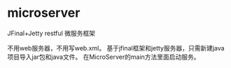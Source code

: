 # microserver
JFinal+Jetty restful 微服务框架

不用web服务器，不用写web.xml。
基于jfinal框架和jetty服务器，只需新建java项目导入jar包和java文件。
在MicroServer的main方法里面启动服务。
